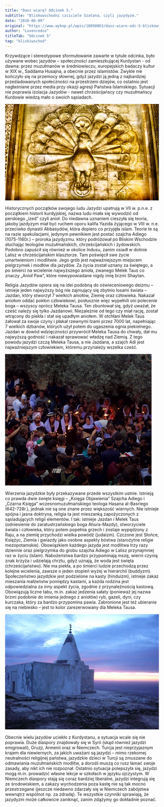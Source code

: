 ```yaml
---
title: "Dasz wiarę? Odcinek 5."
subtitle: "Bliskowschodni czciciele Szatana, czyli jazydyzm."
date: "2016-06-09"
original: "https://www.wykop.pl/wpis/18058063/dasz-wiare-odc-5-bliskowschodni-czciciele-szatana-/"
author: "Luvencedus"
titleTab: "Odcinek 5"
tag: "bliskiwschod"
---
```


Krzywdzące i stereotypowe sformułowanie zawarte w tytule odcinka, było używane wobec jazydów – społeczności zamieszkującej Kurdystan - od dawna: przez muzułmanów w średniowieczu, europejskich badaczy kultur w XIX w., Saddama Husajna, a obecnie przez islamistów. Zwykle nie kończyło się na przemocy słownej, gdyż jazydzi ją jedną z najbardziej prześladowanych społeczności na przestrzeni dziejów, co ostatnio jest nagłaśniane przez media przy okazji agresji Państwa Islamskiego. Sytuacji nie poprawia izolacja Jazydów - nawet chrześcijańscy czy muzułmańscy Kurdowie wiedzą mało o swoich sąsiadach.

!["Tradycyjne przedstawienie Meleka Tausa – Anioła Pawia"](../images/odc5/melek.jpg "Tradycyjne przedstawienie Meleka Tausa – Anioła Pawia")

Historycznych początków swojego ludu Jazydzi upatrują w VII w. p.n.e. z początkiem historii kurdyjskiej, nazwa ludu miała się wywodzić od perskiego „ized” czyli anioł. Do niedawna uznaniem cieszyła się teoria, jakoby jazdyzym miał być ruchem oporu kalifa Yazida żyjącego w VIII w. n.e. przeciwko dynastii Abbasydów, która dopiero co przyjęła islam. Teorie te są na razie spekulacjami, jedynym pewnikiem jest postać szajcha Adiego (1075-1160r.) – proroka jazydyzmu. który podróżował po Bliskim Wschodzie słuchając teologów muzułmańskich, chrześcijańskich i żydowskich. Podobno zapuścił się również w okolice Indusu, zanim osiadł w dolinie Lalisz w chrześcijańskim klasztorze. Tam poświęcił swe życie umartwieniom i modlitwie. Jego grób jest najważniejszym miejscem pielgrzymek i modłów dla jazydów. Za życia został uznany za świętego, a po śmierci na wcielenie najwyższego anioła, zwanego Melek Taus co znaczy „Anioł Paw”, które niewypowiadane nigdy imię brzmi Shaytan.

Religia Jazydów opiera się na idei podobną do oświeceniowego deizmu – istnieje jeden najwyższy bóg nie zajmujący się zbytnio losami świata – Jazdan, który stworzył 7 wielkich aniołów, Ziemię oraz człowieka. Nakazał aniołom oddać pokłon człowiekowi, posłusznie więc wypełnili oni polecenie boga – wszyscy oprócz Meleka Tausa. Ten zbuntował się, gdyż uważał, że cześć należy się tylko Jazdanowi. Niezależnie od tego czy miał rację, został wtrącony do piekła i stał się upadłym aniołem. W otchłani Melek Taus żałował za swoje czyny i płakał rzewnymi łzami przez 7000 lat, napełniając 7 wielkich dzbanów, których użył potem do ugaszenia ognia piekielnego. Jazdan w dowód wdzięczności przywrócił Meleka Tausa do chwały, dał mu najwyższą godność i nakazał sprawować władzę nad Ziemią. Z tego powodu jazydzi czczą Meleka Tausa, a nie Jazdana, a szajch Adi jest najważniejszym człowiekiem, któremu przynależy wszelka cześć.

!["Pielgrzymi świętujący jazydzki Nowy Rok"](../images/odc5/yazidi_newyear.jpg "Pielgrzymi świętujący jazydzki Nowy Rok")

Wierzenia jazydzkie były przekazywane przede wszystkim ustnie. Istnieją co prawda dwie święte księgi – „Księga Objawienia” Szajcha Adiego i „Czarna Księga” wczesnomuzułmańskiego teologa Hasana al-Basriego (642-728r.), jednak nie są one znane przez większość wiernych. Nie istnieje spójna i jasna doktryna, religia ta jest mieszanką zapożyczonych z sąsiadujących religii elementów. I tak: istnieje Jazdan i Melek Taus (odniesienie do zaratustrzańskiego boga Ahura-Mazdy), stworzyciele świata i człowieka, który potem popełnia grzech i zostaje wypędzony z Raju, a na ziemię przychodzi wielka powódź (judaizm). Czczone jest Słońce, Księżyc, Ziemia i gwiazdy jako osobne aspekty bóstwa (starożytne religie mezopotamskie). Obowiązkiem każdego jazyda jest modlitwa trzy razy dziennie oraz pielgrzymka do grobu szajcha Adiego w Lalisz przynajmniej raz w życiu (islam). Nabożeństwa bardzo przypominają mszę, wierni czynią znak krzyża i udzielają chrztu, gdyż uznają, że woda jest święta (chrześcijaństwo). Nie ma piekła, a po śmierci ludzie przechodzą przez kolejne wcielenia, zawsze o jeden stopień wyżej w hierarchii (buddyzm). Społeczeństwo jazydzkie jest podzielone na kasty (hinduizm), istnieje zakaz mieszania małżeństw pomiędzy kastami, a każda rodzina jest odpowiedzialna za inny aspekt życia, zgodnie z przynależnością kastową. Obowiązują liczne tabu, m.in. zakaz jedzenia sałaty (ponieważ jej nazwa brzmi podobnie do imienia jednego z aniołów) ryb, gazeli, dyni, czy kurczaka, który za bardzo przypomina pawia. Zabronione jest też ubieranie się na niebiesko – jest to kolor zarezerwowany dla Meleka Tausa.

!["Jazydzka świątynia 40 mężczyzn"](../images/odc5/chel_mera.jpg "Jazydzka świątynia 40 mężczyzn")

Obecnie wielu jazydów uciekło z Kurdystanu, a sytuacja wcale się nie poprawia. Duże diaspory znajdowały się w Syrii (skąd również jazydzi emigrowali), Gruzji, Armenii oraz w Niemczech. Turcja jest nieprzyjaznym krajem dla niewiernych, za jakich uważani są jazydzi – mimo rzekomej neutralności religijnej państwa, jazydzkie dzieci w Turcji są zmuszane do odmawiania muzułmańskich modlitw, a dorośli muszą co rusz łamać swoje zasady, aby nikt ich nie rozpoznał. Ostatnio sytuacja polepszyła się, jazydzi mogą m.in. prowadzić własne lekcje w szkołach w języku ojczystym. W Niemczech diaspory stają się coraz bardziej liberalne, jazydzi integrują się ze środowiskiem, a zakazy wychodzenia poza kastę nie są tak mocno przestrzegane (jeszcze niedawno zdarzały się w Niemczech zabójstwa wewnątrz wspólnot np. za zdradę). Te wszystkie czynniki sprawiają, że jazydyzm może całkowicie zaniknąć, zanim zdążymy go dokładnie poznać.
